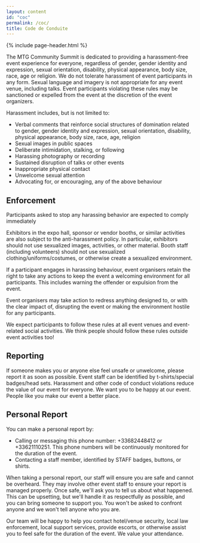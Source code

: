 ```yaml
---
layout: content
id: "coc"
permalink: /coc/
title: Code de Conduite
---
```


{% include page-header.html %}

The MTG Community Summit is dedicated to providing a harassment-free event experience for everyone, regardless of gender, gender identity and expression, sexual orientation, disability, physical appearance, body size, race, age or religion.
We do not tolerate harassment of event participants in any form.
Sexual language and imagery is not appropriate for any event venue, including talks.
Event participants violating these rules may be sanctioned or expelled from the event at the discretion of the event organizers.

Harassment includes, but is not limited to:

* Verbal comments that reinforce social structures of domination related to gender, gender identity and expression, sexual orientation, disability, physical appearance, body size, race, age, religion
* Sexual images in public spaces
* Deliberate intimidation, stalking, or following
* Harassing photography or recording
* Sustained disruption of talks or other events
* Inappropriate physical contact
* Unwelcome sexual attention
* Advocating for, or encouraging, any of the above behaviour

## Enforcement

Participants asked to stop any harassing behavior are expected to comply immediately

Exhibitors in the expo hall, sponsor or vendor booths, or similar activities are also subject to the anti-harassment policy.
In particular, exhibitors should not use sexualized images, activities, or other material.
Booth staff (including volunteers) should not use sexualized clothing/uniforms/costumes, or otherwise create a sexualized environment.

If a participant engages in harassing behaviour, event organisers retain the right to take any actions to keep the event a welcoming environment for all participants.
This includes warning the offender or expulsion from the event.

Event organisers may take action to redress anything designed to, or with the clear impact of, disrupting the event or making the environment hostile for any participants.

We expect participants to follow these rules at all event venues and event-related social activities.
We think people should follow these rules outside event activities too!

## Reporting

If someone makes you or anyone else feel unsafe or unwelcome, please report it as soon as possible.
Event staff can be identified by t-shirts/special badges/head sets.
Harassment and other code of conduct violations reduce the value of our event for everyone.
We want you to be happy at our event.
People like you make our event a better place.

## Personal Report

You can make a personal report by:

* Calling or messaging this phone number: +33682448412 or +33621110251.
  This phone numbers will be continuously monitored for the duration of the event.
* Contacting a staff member, identified by STAFF badges, buttons, or shirts.

When taking a personal report, our staff will ensure you are safe and cannot be overheard.
They may involve other event staff to ensure your report is managed properly.
Once safe, we'll ask you to tell us about what happened.
This can be upsetting, but we'll handle it as respectfully as possible, and you can bring someone to support you.
You won't be asked to confront anyone and we won't tell anyone who you are.

Our team will be happy to help you contact hotel/venue security, local law enforcement, local support services, provide escorts, or otherwise assist you to feel safe for the duration of the event.
We value your attendance.

